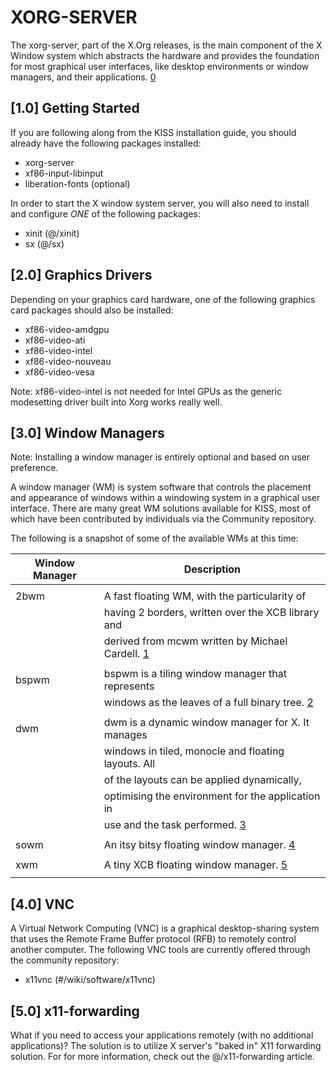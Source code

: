 XORG-SERVER
===========

The xorg-server, part of the X.Org releases, is the main component of the X
Window system which abstracts the hardware and provides the foundation for most
graphical user interfaces, like desktop environments or window managers, and
their applications. [0]

[1.0] Getting Started
---------------------

If you are following along from the KISS installation guide, you should already
have the following packages installed:

*   xorg-server
*   xf86-input-libinput
*   liberation-fonts (optional)

In order to start the X window system server, you will also need to install
and configure _ONE_ of the following packages:

*   xinit (@/xinit)
*   sx (@/sx)

[2.0] Graphics Drivers
----------------------

Depending on your graphics card hardware, one of the following graphics card
packages should also be installed:

*   xf86-video-amdgpu
*   xf86-video-ati
*   xf86-video-intel
*   xf86-video-nouveau
*   xf86-video-vesa

Note: xf86-video-intel is not needed for Intel GPUs as the generic modesetting
      driver built into Xorg works really well.

[3.0] Window Managers
---------------------

Note: Installing a window manager is entirely optional and based on user
      preference.

A window manager (WM) is system software that controls the placement and
appearance of windows within a windowing system in a graphical user interface.
There are many great WM solutions available for KISS, most of which have been
contributed by individuals via the Community repository.

The following is a snapshot of some of the available WMs at this time:

|   Window Manager   |   Description                                           |
|--------------------|---------------------------------------------------------|
|                    |                                                         |
|   2bwm             |   A fast floating WM, with the particularity of         |
|                    |   having 2 borders, written over the XCB library and    |
|                    |   derived from mcwm written by Michael Cardell. [1]     |
|                    |                                                         |
|   bspwm            |   bspwm is a tiling window manager that represents      |
|                    |   windows as the leaves of a full binary tree. [2]      |
|                    |                                                         |
|   dwm              |   dwm is a dynamic window manager for X. It manages     |
|                    |   windows in tiled, monocle and floating layouts. All   |
|                    |   of the layouts can be applied dynamically,            |
|                    |   optimising the environment for the application in     |
|                    |   use and the task performed. [3]                       |
|                    |                                                         |
|   sowm             |   An itsy bitsy floating window manager. [4]            |
|                    |                                                         |
|   xwm              |   A tiny XCB floating window manager. [5]               |
|                    |                                                         |

[4.0] VNC
---------

A Virtual Network Computing (VNC) is a graphical desktop-sharing system that
uses the Remote Frame Buffer protocol (RFB) to remotely control another
computer. The following VNC tools are currently offered through the community
repository:

*   x11vnc (#/wiki/software/x11vnc)

[5.0] x11-forwarding
--------------------

What if you need to access your applications remotely (with no additional
applications)? The solution is to utilize X server's "baked in" X11 forwarding
solution. For for more information, check out the @/x11-forwarding article.

[0]: https://www.x.org/wiki/
[1]: https://github.com/venam/2bwm
[2]: https://github.com/baskerville/bspwm
[3]: https://dwm.suckless.org/
[4]: https://github.com/dylanaraps/sowm
[5]: https://github.com/mcpcpc/xwm

